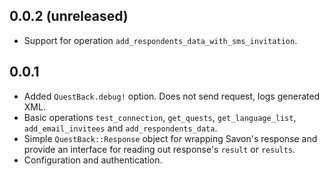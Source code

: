 ## 0.0.2 (unreleased)
* Support for operation `add_respondents_data_with_sms_invitation`.

## 0.0.1
* Added `QuestBack.debug!` option. Does not send request, logs generated XML.
* Basic operations `test_connection`, `get_quests`, `get_language_list`,
  `add_email_invitees` and `add_respondents_data`.
* Simple `QuestBack::Response` object for wrapping Savon's response and
  provide an interface for reading out response's `result` or `results`.
* Configuration and authentication.
